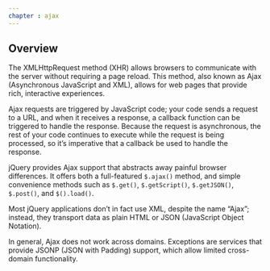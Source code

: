 ```yaml
---
chapter : ajax
---
```

## Overview

The XMLHttpRequest method (XHR) allows browsers to communicate with the server
without requiring a page reload.  This method, also known as Ajax (Asynchronous
JavaScript and XML), allows for web pages that provide rich, interactive
experiences.

Ajax requests are triggered by JavaScript code; your code sends a request to a
URL, and when it receives a response, a callback function can be triggered to
handle the response.  Because the request is asynchronous, the rest of your
code continues to execute while the request is being processed, so it’s
imperative that a callback be used to handle the response.

jQuery provides Ajax support that abstracts away painful browser differences.
It offers both a full-featured `$.ajax()` method, and simple convenience methods
such as `$.get()`, `$.getScript()`, `$.getJSON()`, `$.post()`, and
`$().load()`.

Most jQuery applications don’t in fact use XML, despite the name “Ajax”;
instead, they transport data as plain HTML or JSON (JavaScript Object
Notation).

In general, Ajax does not work across domains.  Exceptions are services that
provide JSONP (JSON with Padding) support, which allow limited cross-domain
functionality.
